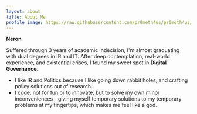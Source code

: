 ```yaml
---
layout: about
title: About Me
profile_image: https://raw.githubusercontent.com/pr0meth4us/pr0meth4us/source/assets/DSCF2061.jpg
---
```


**Neron**

Suffered through 3 years of academic indecision, I'm almost graduating with dual degrees in IR and IT. After deep contemplation, real-world experience, and existential crises, I found my sweet spot in **Digital Governance**.

<ul class="list-disc pl-5">
  <li>I like IR and Politics because I like going down rabbit holes, and crafting policy solutions out of research.</li>
  <li>I code, not for fun or to innovate, but to solve my own minor inconveniences - giving myself temporary solutions to my temporary problems at my fingertips, which makes me feel like a god.</li>
</ul>